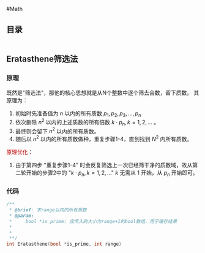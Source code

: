 #Math 

## 目录

```toc
```

## Eratasthene筛选法

### 原理

既然是"筛选法"，那他的核心思想就是从N个整数中逐个筛去合数，留下质数。
其原理为：
1. 初始时先准备值为 $n$ 以内的所有质数 $p_1, p_2, p_3, \dots, p_n$
2. 依次删除 $n^2$ 以内的上述质数的所有倍数 $k\cdot p_n, k = { 1, 2, \dots}$ 。
3. 最终则会留下 $n^2$ 以内的所有质数。
4. 随后以 $n^2$ 以内的所有质数做种，重复步骤1-4，直到找到 $N^2$ 内所有质数。

<font color="#c00000">原理优化</font>：
1. 由于第四步 "重复步骤1-4" 时会反复筛选上一次已经筛干净的质数域，故从第二轮开始的步骤2中的 "$k\cdot p_n, k = { 1, 2, \dots}$" $k$ 无需从 $1$ 开始，从 $p_n$ 开始即可。

### 代码

```C
/**
 * @brief: 求range以内的所有质数
 * @param:
 *     bool *is_prime: 应传入的大小为range+1的bool数组，用于缓存结果
 *     
 *
 **/
int Eratasthene(bool *is_prime, int range)



```
